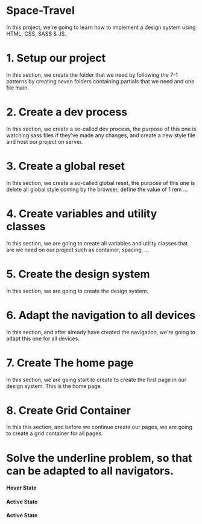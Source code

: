 # Space-Travel

In this project, we're going to learn how to implement a design system using HTML, CSS, SASS &amp; JS.

# 1. Setup our project

In this section, we create the folder that we need by following the 7-1 patterns by creating seven folders containing partials that we need and one file main.

# 2. Create a dev process

In this section, we create a so-called dev process, the purpose of this one is watching sass files if they've made any changes, and create a new style file and host our project on server.

# 3. Create a global reset

In this section, we create a so-called global reset, the purpose of this one is delete all global style coming by the browser, define the value of 1 rem ...

# 4. Create variables and utility classes

In this section, we are going to create all variables and utility classes that are we need on our project such as container, spacing, ...

# 5. Create the design system

In this section, we are going to create the design system.

# 6. Adapt the navigation to all devices

In this section, and after already have created the navigation, we're going to adapt this one for all devices.

# 7. Create The home page

In this section, we are going start to create to create the first page in our design system. This is the home page.

# 8. Create Grid Container

In this this section, and before we continue create our pages, we are going to create a grid container for all pages.

# Solve the underline problem, so that can be adapted to all navigators.

#### Hover State

#### Active State

#### Active State
